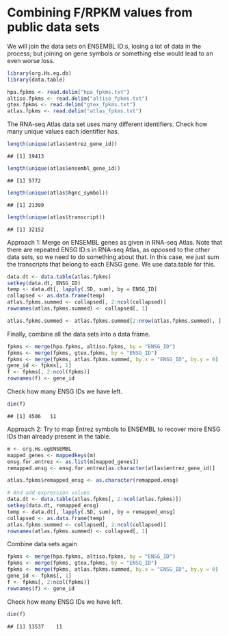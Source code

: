 Combining F/RPKM values from public data sets
=============================================

We will join the data sets on ENSEMBL ID:s, losing a lot of data in the process; but joining on gene symbols or something else would lead to an even worse loss. 


```r
library(org.Hs.eg.db)
library(data.table)

hpa.fpkms <- read.delim("hpa_fpkms.txt")
altiso.fpkms <- read.delim("altiso_fpkms.txt")
gtex.fpkms <- read.delim("gtex_fpkms.txt")
atlas.fpkms <- read.delim("atlas_fpkms.txt")
```


The RNA-seq Atlas data set uses many different identifiers. Check how many unique values each identifier has.
 

```r
length(unique(atlas$entrez_gene_id))
```

```
## [1] 19413
```

```r
length(unique(atlas$ensembl_gene_id))
```

```
## [1] 5772
```

```r
length(unique(atlas$hgnc_symbol))
```

```
## [1] 21399
```

```r
length(unique(atlas$transcript))
```

```
## [1] 32152
```


Approach 1: Merge on ENSEMBL genes as given in RNA-seq Atlas. Note that there are repeated ENSG ID:s in RNA-seq Atlas, as opposed to the other data sets, so we need to do something about that. In this case, we just sum the transcripts that belong to each ENSG gene. We use data.table for this.


```r
data.dt <- data.table(atlas.fpkms)
setkey(data.dt, ENSG_ID)
temp <- data.dt[, lapply(.SD, sum), by = ENSG_ID]
collapsed <- as.data.frame(temp)
atlas.fpkms.summed <- collapsed[, 2:ncol(collapsed)]
rownames(atlas.fpkms.summed) <- collapsed[, 1]

atlas.fpkms.summed <- atlas.fpkms.summed[2:nrow(atlas.fpkms.summed), ]
```


Finally, combine all the data sets into a data frame.


```r
fpkms <- merge(hpa.fpkms, altiso.fpkms, by = "ENSG_ID")
fpkms <- merge(fpkms, gtex.fpkms, by = "ENSG_ID")
fpkms <- merge(fpkms, atlas.fpkms.summed, by.x = "ENSG_ID", by.y = 0)
gene_id <- fpkms[, 1]
f <- fpkms[, 2:ncol(fpkms)]
rownames(f) <- gene_id
```


Check how many ENSG IDs we have left.


```r
dim(f)
```

```
## [1] 4506   11
```


Approach 2: Try to map Entrez symbols to ENSEMBL to recover more ENSG IDs than already present in the table. 


```r
m <- org.Hs.egENSEMBL
mapped_genes <- mappedkeys(m)
ensg.for.entrez <- as.list(m[mapped_genes])
remapped.ensg <- ensg.for.entrez[as.character(atlas$entrez_gene_id)]

atlas.fpkms$remapped_ensg <- as.character(remapped.ensg)

# And add expression values
data.dt <- data.table(atlas.fpkms[, 2:ncol(atlas.fpkms)])
setkey(data.dt, remapped_ensg)
temp <- data.dt[, lapply(.SD, sum), by = remapped_ensg]
collapsed <- as.data.frame(temp)
atlas.fpkms.summed <- collapsed[, 2:ncol(collapsed)]
rownames(atlas.fpkms.summed) <- collapsed[, 1]
```


Combine data sets again


```r
fpkms <- merge(hpa.fpkms, altiso.fpkms, by = "ENSG_ID")
fpkms <- merge(fpkms, gtex.fpkms, by = "ENSG_ID")
fpkms <- merge(fpkms, atlas.fpkms.summed, by.x = "ENSG_ID", by.y = 0)
gene_id <- fpkms[, 1]
f <- fpkms[, 2:ncol(fpkms)]
rownames(f) <- gene_id
```


Check how many ENSG IDs we have left.


```r
dim(f)
```

```
## [1] 13537    11
```




